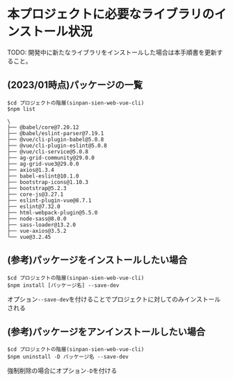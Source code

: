 # 本プロジェクトに必要なライブラリのインストール状況

TODO: 開発中に新たなライブラリをインストールした場合は本手順書を更新すること。

## (2023/01時点)パッケージの一覧

```shell-session
$cd プロジェクトの階層(sinpan-sien-web-vue-cli)
$npm list
```

```shell-session
\
├── @babel/core@7.20.12
├── @babel/eslint-parser@7.19.1
├── @vue/cli-plugin-babel@5.0.8
├── @vue/cli-plugin-eslint@5.0.8
├── @vue/cli-service@5.0.8
├── ag-grid-community@29.0.0
├── ag-grid-vue3@29.0.0
├── axios@1.3.4
├── babel-eslint@10.1.0
├── bootstrap-icons@1.10.3
├── bootstrap@5.2.3
├── core-js@3.27.1
├── eslint-plugin-vue@8.7.1
├── eslint@7.32.0
├── html-webpack-plugin@5.5.0
├── node-sass@8.0.0
├── sass-loader@13.2.0
├── vue-axios@3.5.2
└── vue@3.2.45
```

## (参考)パッケージをインストールしたい場合

```shell-session
$cd プロジェクトの階層(sinpan-sien-web-vue-cli)
$npm install [パッケージ名] --save-dev
```

オプション`--save-dev`を付けることでプロジェクトに対してのみインストールされる

## (参考)パッケージをアンインストールしたい場合

```shell-session
$cd プロジェクトの階層(sinpan-sien-web-vue-cli)
$npm uninstall -D パッケージ名 --save-dev
```

強制削除の場合にオプション`-D`を付ける
